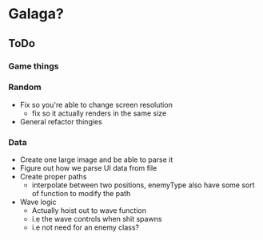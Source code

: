# Galaga? 

## ToDo

### Game things

### Random
* Fix so you're able to change screen resolution
  * fix so it actually renders in the same size
* General refactor thingies


### Data
* Create one large image and be able to parse it
* Figure out how we parse UI data from file
* Create proper paths
  * interpolate between two positions, enemyType also have some sort of function to modify the path
* Wave logic
  * Actually hoist out to wave function
  * i.e the wave controls when shit spawns
  * i.e not need for an enemy class?
